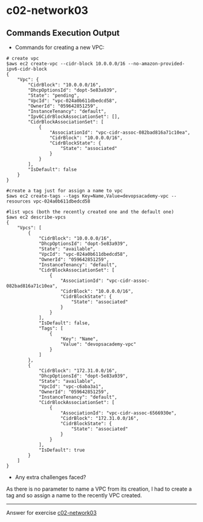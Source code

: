 # c02-network03

## Commands Execution Output

- Commands for creating a new VPC:

```
# create vpc
$aws ec2 create-vpc --cidr-block 10.0.0.0/16 --no-amazon-provided-ipv6-cidr-block 
{
    "Vpc": {
        "CidrBlock": "10.0.0.0/16",
        "DhcpOptionsId": "dopt-5e83a939",
        "State": "pending",
        "VpcId": "vpc-024a0b611dbedcd58",
        "OwnerId": "059642851259",
        "InstanceTenancy": "default",
        "Ipv6CidrBlockAssociationSet": [],
        "CidrBlockAssociationSet": [
            {
                "AssociationId": "vpc-cidr-assoc-082bad816a71c10ea",
                "CidrBlock": "10.0.0.0/16",
                "CidrBlockState": {
                    "State": "associated"
                }
            }
        ],
        "IsDefault": false
    }
}

#create a tag just for assign a name to vpc
$aws ec2 create-tags --tags Key=Name,Value=devopsacademy-vpc --resources vpc-024a0b611dbedcd58

#list vpcs (both the recently created one and the default one)
$aws ec2 describe-vpcs
{
    "Vpcs": [
        {
            "CidrBlock": "10.0.0.0/16",
            "DhcpOptionsId": "dopt-5e83a939",
            "State": "available",
            "VpcId": "vpc-024a0b611dbedcd58",
            "OwnerId": "059642851259",
            "InstanceTenancy": "default",
            "CidrBlockAssociationSet": [
                {
                    "AssociationId": "vpc-cidr-assoc-082bad816a71c10ea",
                    "CidrBlock": "10.0.0.0/16",
                    "CidrBlockState": {
                        "State": "associated"
                    }
                }
            ],
            "IsDefault": false,
            "Tags": [
                {
                    "Key": "Name",
                    "Value": "devopsacademy-vpc"
                }
            ]
        },
        {
            "CidrBlock": "172.31.0.0/16",
            "DhcpOptionsId": "dopt-5e83a939",
            "State": "available",
            "VpcId": "vpc-c6aba3a1",
            "OwnerId": "059642851259",
            "InstanceTenancy": "default",
            "CidrBlockAssociationSet": [
                {
                    "AssociationId": "vpc-cidr-assoc-6566930e",
                    "CidrBlock": "172.31.0.0/16",
                    "CidrBlockState": {
                        "State": "associated"
                    }
                }
            ],
            "IsDefault": true
        }
    ]
}
```

- Any extra challenges faced?

As there is no parameter to name a VPC from its creation, I had to create a tag and so assign a name to the recently VPC created.

***
Answer for exercise [c02-network03](https://github.com/devopsacademyau/academy/blob/893381c6f0b69434d9e8597d3d4b1c17f9bc1371/classes/02class/exercises/c02-network03/README.md)